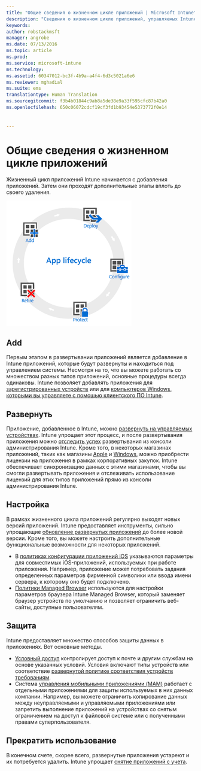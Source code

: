```yaml
---
title: "Общие сведения о жизненном цикле приложений | Microsoft Intune"
description: "Сведения о жизненном цикле приложений, управляемых Intune, начиная с добавления вплоть до прекращения использования."
keywords: 
author: robstackmsft
manager: angrobe
ms.date: 07/13/2016
ms.topic: article
ms.prod: 
ms.service: microsoft-intune
ms.technology: 
ms.assetid: 60347012-bc3f-4b9a-a4f4-6d3c5021a6e6
ms.reviewer: mghadial
ms.suite: ems
translationtype: Human Translation
ms.sourcegitcommit: f3b4b01844c9ab8a5de38e9a33f595cfc87b42a0
ms.openlocfilehash: 650c06072cdcf19cf3fd1b93454e5373772f0e14


---
```


# Общие сведения о жизненном цикле приложений

Жизненный цикл приложений Intune начинается с добавления приложений. Затем они проходят дополнительные этапы вплоть до своего удаления.

![Жизненный цикл приложений](./media/app-lifecycle.png "the Intune app lifecycle")

## Add

Первым этапом в развертывании приложений является добавление в Intune приложений, которые будут развернуты и находиться под управлением системы. Несмотря на то, что вы можете работать со множеством разных типов приложений, основные процедуры всегда одинаковы. Intune позволяет добавлять приложения для [зарегистрированных устройств](add-apps-for-mobile-devices-in-microsoft-intune.md) или для [компьютеров Windows, которыми вы управляете с помощью клиентского ПО Intune](add-apps-for-windows-pcs-in-microsoft-intune.md).

## Развернуть

Приложение, добавленное в Intune, можно [развернуть на управляемых устройствах](deploy-apps.md). Intune упрощает этот процесс, и после развертывания приложения можно [отследить успех](monitor-apps-in-microsoft-intune.md) развертывания из консоли администрирования Intune. Кроме того, в некоторых магазинах приложений, таких как магазины [Apple](manage-ios-apps-you-purchased-through-a-volume-purchase-program-with-microsoft-intune.md) и [Windows](manage-apps-you-purchased-from-the-windows-store-for-business-with-microsoft-intune.md), можно приобрести лицензии на приложения в рамках корпоративных закупок. Intune обеспечивает синхронизацию данных с этими магазинами, чтобы вы смогли развертывать приложения и отслеживать использование лицензий для этих типов приложений прямо из консоли администрирования Intune.

## Настройка

В рамках жизненного цикла приложений регулярно выходят новых версий приложений. Intune предоставляет инструменты, сильно упрощающие [обновление развернутых приложений](update-apps-using-microsoft-intune.md) до более новой версии. Кроме того, вы можете настроить дополнительные функциональные возможности для некоторых приложений.
- В [политиках конфигурации приложений iOS](configure-ios-apps-with-mobile-app-configuration-policies-in-microsoft-intune.md) указываются параметры для совместимых iOS-приложений, используемых при работе приложения. Например, приложение может потребовать задания определенных параметров фирменной символики или ввода имени сервера, к которому оно будет подключено.
- [Политики Managed Browser](manage-internet-access-using-managed-browser-policies.md) используются для настройки параметров браузера Intune Managed Browser, который заменяет браузер устройств по умолчанию и позволяет ограничить веб-сайты, доступные пользователям.

## Защита

Intune предоставляет множество способов защиты данных в приложениях. Вот основные методы.
- [Условный доступ](restrict-access-to-email-and-o365-services-with-microsoft-intune.md) контролирует доступ к почте и другим службам на основе указанных условий. Условия включают типы устройств или соответствие [развернутой политике соответствия устройств требованиям](introduction-to-device-compliance-policies-in-microsoft-intune.md).
- Система [управления мобильными приложениями (MAM)](protect-app-data-using-mobile-app-management-policies-with-microsoft-intune.md) работает с отдельными приложениями для защиты используемых в них данных компании. Например, вы можете ограничить копирование данных между неуправляемыми и управляемыми приложениями или запретить выполнение приложений на устройствах со снятым ограничением на доступ к файловой системе или с полученными правами суперпользователя.

## Прекратить использование

В конечном счете, скорее всего, развернутые приложения устареют и их потребуется удалить. Intune упрощает [снятие приложений с учета](retire-apps-using-microsoft-intune.md).



<!--HONumber=Aug16_HO2-->


